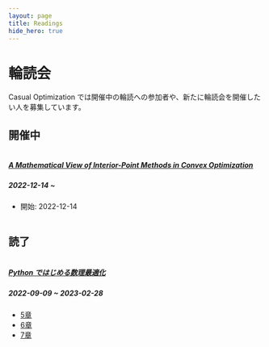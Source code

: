 ```yaml
---
layout: page
title: Readings
hide_hero: true
---
```


# 輪読会

Casual Optimization では開催中の輪読への参加者や、新たに輪読会を開催したい人を募集しています。

## 開催中

<div class="column is-4-desktop is-6-tablet">
    <div class="card">
        <h5 class="card-header-title"><a href="https://epubs.siam.org/doi/book/10.1137/1.9780898718812">A Mathematical View of Interior-Point Methods in Convex Optimization</a></h5>
        <h5 class="card-header-title">2022-12-14 ~</h5>
        <ul>
            <li>開始: 2022-12-14</li>
        </ul>
    </div>
</div>

## 読了

<div class="column is-4-desktop is-6-tablet">
    <div class="card">
        <h5 class="card-header-title"><a href="https://www.amazon.co.jp/dp/B09G9VZ4PH/">Python ではじめる数理最適化</a></h5>
        <h5 class="card-header-title">2022-09-09 ~ 2023-02-28</h5>
        <ul>
            <li><a href="https://docs.google.com/presentation/d/1YpfMS2GXpMiPTlPQeEFowDhtYVDNN1V9NkClbM6KKwU/edit?usp=sharing">5章</a></li>
            <li><a href="https://drive.google.com/file/d/1HjCnx53L1GlC0cJHsPsIanSRQzV8q2Mu/view?usp=sharing">6章</a></li>
            <li><a href="https://docs.google.com/presentation/d/17SFbucFhpFQefkS04Y5HdBqyg6wm9-Bp/edit?usp=sharing&ouid=106831076195727781058&rtpof=true&sd=true">7章</a></li>
        </ul>
    </div>
</div>
